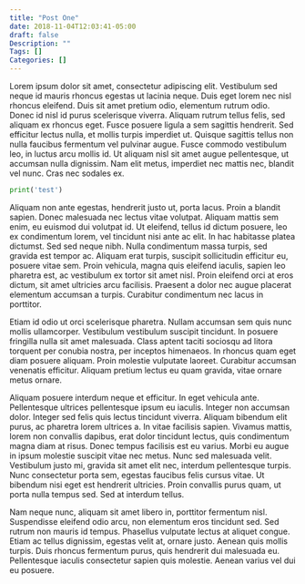 ```yaml
---
title: "Post One"
date: 2018-11-04T12:03:41-05:00
draft: false
Description: ""
Tags: []
Categories: []
---
```


Lorem ipsum dolor sit amet, consectetur adipiscing elit. Vestibulum sed neque id mauris rhoncus egestas ut lacinia neque. Duis eget lorem nec nisl rhoncus eleifend. Duis sit amet pretium odio, elementum rutrum odio. Donec id nisl id purus scelerisque viverra. Aliquam rutrum tellus felis, sed aliquam ex rhoncus eget. Fusce posuere ligula a sem sagittis hendrerit. Sed efficitur lectus nulla, et mollis turpis imperdiet ut. Quisque sagittis tellus non nulla faucibus fermentum vel pulvinar augue. Fusce commodo vestibulum leo, in luctus arcu mollis id. Ut aliquam nisl sit amet augue pellentesque, ut accumsan nulla dignissim. Nam elit metus, imperdiet nec mattis nec, blandit vel nunc. Cras nec sodales ex.

```py
print('test')
```

Aliquam non ante egestas, hendrerit justo ut, porta lacus. Proin a blandit sapien. Donec malesuada nec lectus vitae volutpat. Aliquam mattis sem enim, eu euismod dui volutpat id. Ut eleifend, tellus id dictum posuere, leo ex condimentum lorem, vel tincidunt nisi ante ac elit. In hac habitasse platea dictumst. Sed sed neque nibh. Nulla condimentum massa turpis, sed gravida est tempor ac. Aliquam erat turpis, suscipit sollicitudin efficitur eu, posuere vitae sem. Proin vehicula, magna quis eleifend iaculis, sapien leo pharetra est, ac vestibulum ex tortor sit amet nisl. Proin eleifend orci at eros dictum, sit amet ultricies arcu facilisis. Praesent a dolor nec augue placerat elementum accumsan a turpis. Curabitur condimentum nec lacus in porttitor.

Etiam id odio ut orci scelerisque pharetra. Nullam accumsan sem quis nunc mollis ullamcorper. Vestibulum vestibulum suscipit tincidunt. In posuere fringilla nulla sit amet malesuada. Class aptent taciti sociosqu ad litora torquent per conubia nostra, per inceptos himenaeos. In rhoncus quam eget diam posuere aliquam. Proin molestie vulputate laoreet. Curabitur accumsan venenatis efficitur. Aliquam pretium lectus eu quam gravida, vitae ornare metus ornare.

Aliquam posuere interdum neque et efficitur. In eget vehicula ante. Pellentesque ultrices pellentesque ipsum eu iaculis. Integer non accumsan dolor. Integer sed felis quis lectus tincidunt viverra. Aliquam bibendum elit purus, ac pharetra lorem ultrices a. In vitae facilisis sapien. Vivamus mattis, lorem non convallis dapibus, erat dolor tincidunt lectus, quis condimentum magna diam at risus. Donec tempus facilisis est eu varius. Morbi eu augue in ipsum molestie suscipit vitae nec metus. Nunc sed malesuada velit. Vestibulum justo mi, gravida sit amet elit nec, interdum pellentesque turpis. Nunc consectetur porta sem, egestas faucibus felis cursus vitae. Ut bibendum nisi eget est hendrerit ultricies. Proin convallis purus quam, ut porta nulla tempus sed. Sed at interdum tellus.

Nam neque nunc, aliquam sit amet libero in, porttitor fermentum nisl. Suspendisse eleifend odio arcu, non elementum eros tincidunt sed. Sed rutrum non mauris id tempus. Phasellus vulputate lectus at aliquet congue. Etiam ac tellus dignissim, egestas velit at, ornare justo. Aenean quis mollis turpis. Duis rhoncus fermentum purus, quis hendrerit dui malesuada eu. Pellentesque iaculis consectetur sapien quis molestie. Aenean varius vel dui eu posuere.
